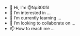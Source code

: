 - 👋 Hi, I’m @Np300fil
- 👀 I’m interested in ...
- 🌱 I’m currently learning ...
- 💞️ I’m looking to collaborate on ...
- 📫 How to reach me ...

<!---
Np300fil/Np300fil is a ✨ special ✨ repository because its `README.md` (this file) appears on your GitHub profile.
You can click the Preview link to take a look at your changes.
--->
